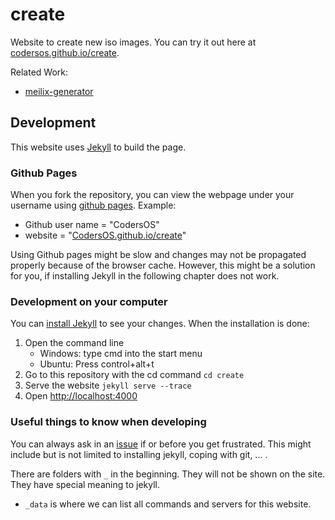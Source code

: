 # create
Website to create new iso images. You can try it out here at [codersos.github.io/create][site].

Related Work:
- [meilix-generator](https://github.com/fossasia/meilix-generator)

## Development

This website uses [Jekyll][jekyll] to build the page.

### Github Pages

When you fork the repository, you can view the webpage under your username using [github pages][gh-pages].
Example:
- Github user name = "CodersOS"
- website = "[CodersOS.github.io/create][site]"

Using Github pages might be slow and changes may not be propagated properly because of the browser cache.
However, this might be a solution for you, if installing Jekyll in the following chapter does not work.

### Development on your computer
You can [install Jekyll][install-jekyll] to see your changes.
When the installation is done:

1. Open the command line
   - Windows: type cmd into the start menu
   - Ubuntu: Press control+alt+t
2. Go to this repository with the cd command
   `cd create`
3. Serve the website
   `jekyll serve --trace`
4. Open [http://localhost:4000][jekyll-local]

### Useful things to know when developing

You can always ask in an [issue][issues] if or before you get frustrated.
This might include but is not limited to installing jekyll, coping with git, ... .

There are folders with `_` in the beginning.
They will not be shown on the site.
They have special meaning to jekyll.

- `_data` is where we can list all commands and servers for this website.

[install-jekyll]: http://jekyllrb.com/docs/installation/
[jekyll]: http://jekyllrb.com/
[issues]: https://github.com/CodersOS/create/issues
[site]: https://codersos.github.io/create/
[gh-pages]: http://pages.github.com/
[jekyll-local]: http://localhost:4000
